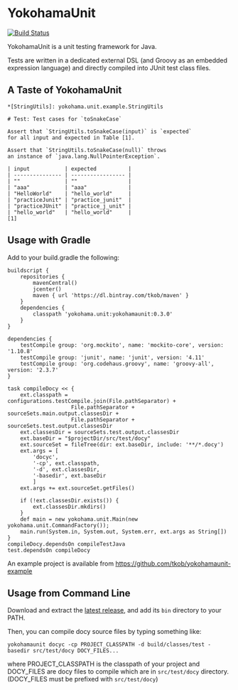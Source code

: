 # YokohamaUnit

[![Build Status](https://travis-ci.org/tkob/yokohamaunit.svg?branch=master)](https://travis-ci.org/tkob/yokohamaunit)

YokohamaUnit is a unit testing framework for Java.

Tests are written in a dedicated external DSL (and Groovy as an embedded
expression language) and directly compiled into JUnit test class files.

## A Taste of YokohamaUnit

```
*[StringUtils]: yokohama.unit.example.StringUtils

# Test: Test cases for `toSnakeCase`

Assert that `StringUtils.toSnakeCase(input)` is `expected`
for all input and expected in Table [1].

Assert that `StringUtils.toSnakeCase(null)` throws
an instance of `java.lang.NullPointerException`.

| input           | expected          |
| --------------- | ----------------- |
| ""              | ""                |
| "aaa"           | "aaa"             |
| "HelloWorld"    | "hello_world"     |
| "practiceJunit" | "practice_junit"  |
| "practiceJUnit" | "practice_j_unit" |
| "hello_world"   | "hello_world"     |
[1]
```

## Usage with Gradle

Add to your build.gradle the following:

```
buildscript {
    repositories {
        mavenCentral()
        jcenter()
        maven { url 'https://dl.bintray.com/tkob/maven' }
    }
    dependencies {
        classpath 'yokohama.unit:yokohamaunit:0.3.0'
    }
}

dependencies {
    testCompile group: 'org.mockito', name: 'mockito-core', version: '1.10.8'
    testCompile group: 'junit', name: 'junit', version: '4.11'
    testCompile group: 'org.codehaus.groovy', name: 'groovy-all', version: '2.3.7'
}

task compileDocy << {
    ext.classpath = configurations.testCompile.join(File.pathSeparator) +
                    File.pathSeparator + sourceSets.main.output.classesDir +
                    File.pathSeparator + sourceSets.test.output.classesDir
    ext.classesDir = sourceSets.test.output.classesDir
    ext.baseDir = "$projectDir/src/test/docy"
    ext.sourceSet = fileTree(dir: ext.baseDir, include: '**/*.docy')
    ext.args = [
        'docyc',
        '-cp', ext.classpath,
        '-d', ext.classesDir,
        '-basedir', ext.baseDir
        ]
    ext.args += ext.sourceSet.getFiles()

    if (!ext.classesDir.exists()) {
        ext.classesDir.mkdirs()
    }
    def main = new yokohama.unit.Main(new yokohama.unit.CommandFactory());
    main.run(System.in, System.out, System.err, ext.args as String[])
}
compileDocy.dependsOn compileTestJava
test.dependsOn compileDocy
```

An example project is available from https://github.com/tkob/yokohamaunit-example

## Usage from Command Line

Download and extract the
[latest release](https://github.com/tkob/yokohamaunit/releases),
and add its `bin` directory to your PATH.

Then, you can compile docy source files by typing something like:

```
yokohamaunit docyc -cp PROJECT_CLASSPATH -d build/classes/test -basedir src/test/docy DOCY_FILES...
```

where PROJECT_CLASSPATH is the classpath of your project and DOCY_FILES are
docy files to compile which are in `src/test/docy` directory.
(DOCY_FILES must be prefixed with `src/test/docy`)
